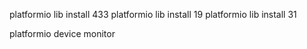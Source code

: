 platformio lib install 433
platformio lib install 19
platformio lib install 31


platformio device monitor
